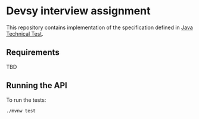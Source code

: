 # Devsy interview assignment

This repository contains implementation of the specification defined in [Java Technical Test](Java%20Technical%20Test.pdf).

## Requirements

TBD

## Running the API

To run the tests:

```
./mvnw test
```